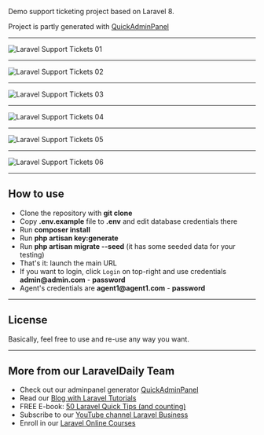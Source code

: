 Demo support ticketing project based on Laravel 8.

Project is partly generated with [QuickAdminPanel](https://2019.quickadminpanel.com)

---

![Laravel Support Tickets 01](https://laraveldaily.com/wp-content/uploads/2019/11/Screen-Shot-2019-11-15-at-6.11.07-PM.png)

---

![Laravel Support Tickets 02](https://laraveldaily.com/wp-content/uploads/2019/11/Screen-Shot-2019-11-15-at-6.11.34-PM.png)

---

![Laravel Support Tickets 03](https://laraveldaily.com/wp-content/uploads/2019/11/Screen-Shot-2019-11-15-at-6.11.48-PM.png)

---

![Laravel Support Tickets 04](https://laraveldaily.com/wp-content/uploads/2019/11/Screen-Shot-2019-11-15-at-6.12.10-PM.png)

---

![Laravel Support Tickets 05](https://laraveldaily.com/wp-content/uploads/2019/11/Screen-Shot-2019-11-15-at-6.12.33-PM.png)

---

![Laravel Support Tickets 06](https://laraveldaily.com/wp-content/uploads/2019/11/Screen-Shot-2019-11-15-at-6.17.59-PM.png)

---

## How to use

- Clone the repository with __git clone__
- Copy __.env.example__ file to __.env__ and edit database credentials there
- Run __composer install__
- Run __php artisan key:generate__
- Run __php artisan migrate --seed__ (it has some seeded data for your testing)
- That's it: launch the main URL 
- If you want to login, click `Login` on top-right and use credentials __admin@admin.com__ - __password__ 
- Agent's credentials are __agent1@agent1.com__ - __password__ 

---

## License

Basically, feel free to use and re-use any way you want.

---

## More from our LaravelDaily Team

- Check out our adminpanel generator [QuickAdminPanel](https://quickadminpanel.com)
- Read our [Blog with Laravel Tutorials](https://laraveldaily.com)
- FREE E-book: [50 Laravel Quick Tips (and counting)](https://laraveldaily.com/free-e-book-40-laravel-quick-tips-and-counting/)
- Subscribe to our [YouTube channel Laravel Business](https://www.youtube.com/channel/UCTuplgOBi6tJIlesIboymGA)
- Enroll in our [Laravel Online Courses](https://laraveldaily.teachable.com/)
